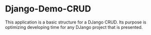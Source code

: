 # Django-Demo-CRUD
This application is a basic structure for a DJango CRUD. Its purpose is optimizing developing time for any DJango project that is presented.
